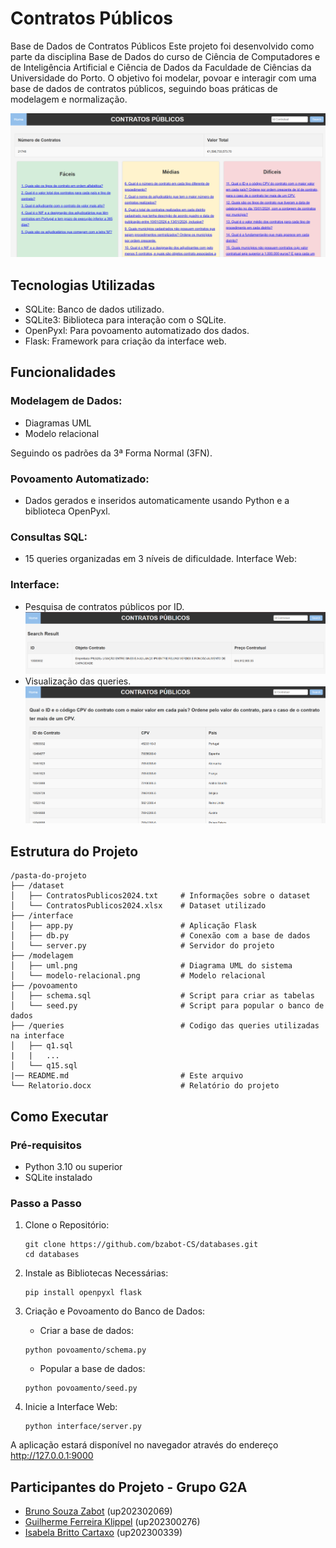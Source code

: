 # Contratos Públicos
Base de Dados de Contratos Públicos
Este projeto foi desenvolvido como parte da disciplina Base de Dados do curso de Ciência de Computadores e de Inteligência Artificial e Ciência de Dados da Faculdade de Ciências da Universidade do Porto. O objetivo foi modelar, povoar e interagir com uma base de dados de contratos públicos, seguindo boas práticas de modelagem e normalização.

![alt text](images/image.png)

## Tecnologias Utilizadas
- SQLite: Banco de dados utilizado.
- SQLite3: Biblioteca para interação com o SQLite.
- OpenPyxl: Para povoamento automatizado dos dados.
- Flask: Framework para criação da interface web.

## Funcionalidades
### Modelagem de Dados:
- Diagramas UML
- Modelo relacional

Seguindo os padrões da 3ª Forma Normal (3FN).

### Povoamento Automatizado:
- Dados gerados e inseridos automaticamente usando Python e a biblioteca OpenPyxl.

### Consultas SQL:
- 15 queries organizadas em 3 níveis de dificuldade.
Interface Web:

### Interface:
- Pesquisa de contratos públicos por ID.
![alt text](images/image-1.png)
- Visualização das queries.
![alt text](images/image-2.png)


## Estrutura do Projeto 
```
/pasta-do-projeto
├── /dataset
│   ├── ContratosPublicos2024.txt     # Informações sobre o dataset
│   └── ContratosPublicos2024.xlsx    # Dataset utilizado     
├── /interface      
│   ├── app.py                        # Aplicação Flask
│   ├── db.py                         # Conexão com a base de dados
│   └── server.py                     # Servidor do projeto
├── /modelagem
│   ├── uml.png                       # Diagrama UML do sistema
│   └── modelo-relacional.png         # Modelo relacional
├── /povoamento
│   ├── schema.sql                    # Script para criar as tabelas
│   └── seed.py                       # Script para popular o banco de dados
├── /queries                          # Codigo das queries utilizadas na interface
│   ├── q1.sql 
|   |   ...   
│   └── q15.sql
|── README.md                         # Este arquivo
└── Relatorio.docx                    # Relatório do projeto
```

## Como Executar
### Pré-requisitos
- Python 3.10 ou superior
- SQLite instalado

### Passo a Passo
1. Clone o Repositório:
    ```
    git clone https://github.com/bzabot-CS/databases.git
    cd databases
    ```

2.  Instale as Bibliotecas Necessárias:
    ```
    pip install openpyxl flask  
    ```

3. Criação e Povoamento do Banco de Dados:
    - Criar a base de dados: 
    ```
    python povoamento/schema.py
    ```
    - Popular a base de dados:
    ```
    python povoamento/seed.py
    ```

3. Inicie a Interface Web:
    ```
    python interface/server.py
    ```
A aplicação estará disponível no navegador através do endereço http://127.0.0.1:9000

## Participantes do Projeto - Grupo G2A
- [Bruno Souza Zabot](https://github.com/bzabot) (up202302069)
- [Guilherme Ferreira Klippel](https://github.com/Klippell) (up202300276)
- [Isabela Britto Cartaxo](https://github.com/belacartaxo) (up202300339)
